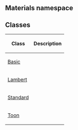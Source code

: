 
## Materials namespace

## Classes

<table><thead><tr><th>

Class


</th><th>

Description


</th></tr></thead>
<tbody><tr><td>

[Basic](/reference/materials/basic.md)


</td><td>


</td></tr>
<tr><td>

[Lambert](/reference/materials/lambert.md)


</td><td>


</td></tr>
<tr><td>

[Standard](/reference/materials/standard.md)


</td><td>


</td></tr>
<tr><td>

[Toon](/reference/materials/toon.md)


</td><td>


</td></tr>
</tbody></table>
